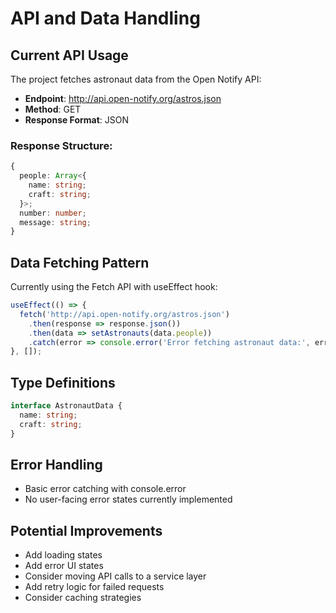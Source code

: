 # API and Data Handling

## Current API Usage
The project fetches astronaut data from the Open Notify API:
- **Endpoint**: http://api.open-notify.org/astros.json
- **Method**: GET
- **Response Format**: JSON

### Response Structure:
```typescript
{
  people: Array<{
    name: string;
    craft: string;
  }>;
  number: number;
  message: string;
}
```

## Data Fetching Pattern
Currently using the Fetch API with useEffect hook:

```typescript
useEffect(() => {
  fetch('http://api.open-notify.org/astros.json')
    .then(response => response.json())
    .then(data => setAstronauts(data.people))
    .catch(error => console.error('Error fetching astronaut data:', error));
}, []);
```

## Type Definitions
```typescript
interface AstronautData {
  name: string;
  craft: string;
}
```

## Error Handling
- Basic error catching with console.error
- No user-facing error states currently implemented

## Potential Improvements
- Add loading states
- Add error UI states
- Consider moving API calls to a service layer
- Add retry logic for failed requests
- Consider caching strategies